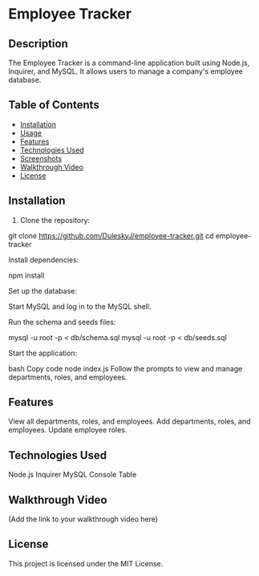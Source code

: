 # Employee Tracker

## Description

The Employee Tracker is a command-line application built using Node.js, Inquirer, and MySQL. It allows users to manage a company's employee database.

## Table of Contents

- [Installation](#installation)
- [Usage](#usage)
- [Features](#features)
- [Technologies Used](#technologies-used)
- [Screenshots](#screenshots)
- [Walkthrough Video](#walkthrough-video)
- [License](#license)

## Installation

1. Clone the repository:

git clone https://github.com/DuleskyJ/employee-tracker.git
cd employee-tracker

Install dependencies:

npm install

Set up the database:

Start MySQL and log in to the MySQL shell.

Run the schema and seeds files:

mysql -u root -p < db/schema.sql
mysql -u root -p < db/seeds.sql

Start the application:

bash
Copy code
node index.js
Follow the prompts to view and manage departments, roles, and employees.

## Features
View all departments, roles, and employees.
Add departments, roles, and employees.
Update employee roles.

## Technologies Used
Node.js
Inquirer
MySQL
Console Table

## Walkthrough Video
(Add the link to your walkthrough video here)

## License
This project is licensed under the MIT License.
